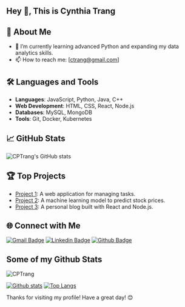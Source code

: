 ## Hey 👋, This is Cynthia Trang

## 🚀 About Me

- 🌱 I’m currently learning advanced Python and expanding my data analytics skills.
- 📫 How to reach me: [ctrang@gmail.com]

## 🛠️ Languages and Tools

- **Languages**: JavaScript, Python, Java, C++
- **Web Development**: HTML, CSS, React, Node.js
- **Databases**: MySQL, MongoDB
- **Tools**: Git, Docker, Kubernetes

## 📈 GitHub Stats

![CPTrang's GitHub stats](https://github-readme-stats.vercel.app/api?username=CPTrang&show_icons=true&theme=radical)

## 🏆 Top Projects

- [Project 1](https://github.com/CPTrang/project1): A web application for managing tasks.
- [Project 2](https://github.com/CPTrang/project2): A machine learning model to predict stock prices.
- [Project 3](https://github.com/CPTrang/project3): A personal blog built with React and Node.js.

## 🌐 Connect with Me

[![Gmail Badge](https://img.shields.io/badge/-ctrang@gmail.com-c14438?style=flat&logo=Gmail&logoColor=white&link=mailto:ctrang@gmail.com)](mailto:ctrang@gmail.com) 
[![Linkedin Badge](https://img.shields.io/badge/-cynthiatrang-0072b1?style=flat&logo=Linkedin&logoColor=white&link=https://www.linkedin.com/in/cynthiatrang/)](https://www.linkedin.com/in/cynthiatrang/) [![Github Badge](https://img.shields.io/badge/-CPTrang-grey?style=flat&logo=github&logoColor=white&link=https://github.com/CPTrang/)](https://www.github.com/CPTrang/) 
## Some of my Github Stats
<p align=left> <img src=https://komarev.com/ghpvc/?username=CPTrang alt=CPTrang /> </p>

[![Github stats](https://github-readme-stats.vercel.app/api?username=CPTrang&show_icons=true&include_all_commits=true)](https://github.com/CPTrang/github-readme-stats)
[![Top Langs](https://github-readme-stats.vercel.app/api/top-langs/?username=CPTrang&layout=compact)](https://github.com/CPTrang/github-readme-stats)

Thanks for visiting my profile! Have a great day! 😊

